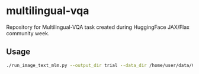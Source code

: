 # multilingual-vqa
Repository for Multilingual-VQA task created during HuggingFace JAX/Flax community week.



## Usage

```sh
./run_image_text_mlm.py --output_dir trial --data_dir /home/user/data/CC12M 


```